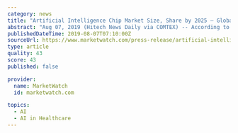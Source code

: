 ```yaml
---
category: news
title: "Artificial Intelligence Chip Market Size, Share by 2025 – Global AI Chip Market Growing at 45.4% CAGR"
abstract: "Aug 07, 2019 (Hitech News Daily via COMTEX) -- According to the report, the global artificial intelligence chip market ... owing to its considerable applications in various sectors such as healthcare, legal systems, engineering, and finance."
publishedDateTime: 2019-08-07T07:10:00Z
sourceUrl: https://www.marketwatch.com/press-release/artificial-intelligence-chip-market-size-share-by-2025-global-ai-chip-market-growing-at-454-cagr-2019-08-07
type: article
quality: 43
score: 43
published: false

provider:
  name: MarketWatch
  id: marketwatch.com

topics:
  - AI
  - AI in Healthcare
---
```

